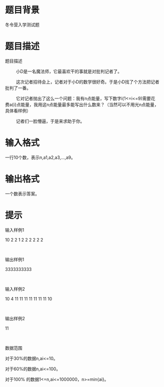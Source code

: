 # 

 
 # 题目背景 
<p>冬令营入学测试题</p> 

 
 # 题目描述 
<p>题目描述</p>

<p>&nbsp;&nbsp;&nbsp;&nbsp;&nbsp;&nbsp;&nbsp;&nbsp;&nbsp;小D是一名魔法师，它最喜欢干的事就是对批判记者了。</p>

<p>&nbsp;&nbsp;&nbsp;&nbsp;&nbsp;&nbsp;&nbsp;&nbsp;&nbsp;这次记者招待会上，记者对于小D的数学很好奇。于是小D找了个方法把记者批判了一番。</p>

<p>&nbsp;&nbsp;&nbsp;&nbsp;&nbsp;&nbsp;&nbsp;&nbsp;&nbsp;它对记者抛出了这么一个问题：我有n点能量，写下数字i(1&lt;=i&lt;=9)需要花费a{i}点能量，我用这n点能量最多能写出什么数来？（当然可以不用光n点能量，具体看样例）</p>

<p>&nbsp;&nbsp;&nbsp;&nbsp;&nbsp;&nbsp;&nbsp;&nbsp;&nbsp;记者们一脸懵逼，于是来求助于你。</p> 

 
 # 输入格式 
<p>一行10个数，表示n,a1,a2,a3,&hellip;,a9。</p> 

 
 # 输出格式 
<p>一个数表示答案。</p> 

 
 # 提示 
<p>输入样例1</p>

<p>10&nbsp;2&nbsp;2&nbsp;1&nbsp;2&nbsp;2&nbsp;2&nbsp;2&nbsp;2&nbsp;2</p>

<p>&nbsp;</p>

<p>输出样例1</p>

<p>3333333333</p>

<p>&nbsp;</p>

<p>输入样例2</p>

<p>10&nbsp;4&nbsp;11&nbsp;11&nbsp;11&nbsp;11&nbsp;11&nbsp;11&nbsp;11&nbsp;10</p>

<p>&nbsp;</p>

<p>输出样例2</p>

<p>11&nbsp;&nbsp;&nbsp;&nbsp;</p>

<p>&nbsp;</p>

<p>数据范围</p>

<p>对于30%的数据n,ai&lt;=10。</p>

<p>对于60%的数据n,ai&lt;=100。</p>

<p>对于100%&nbsp;的数据1&lt;=n,ai&lt;=1000000，n&gt;=min{ai}。</p> 
